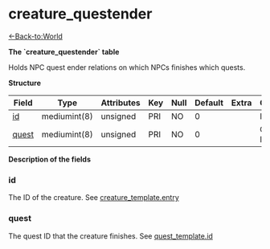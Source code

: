 # creature\_questender

[<-Back-to:World](database-world.md)

**The \`creature\_questender\` table**

Holds NPC quest ender relations on which NPCs finishes which quests.

**Structure**

| Field      | Type         | Attributes | Key | Null | Default | Extra | Comment          |
|------------|--------------|------------|-----|------|---------|-------|------------------|
| [id][1]    | mediumint(8) | unsigned   | PRI | NO   | 0       |       | Identifier       |
| [quest][2] | mediumint(8) | unsigned   | PRI | NO   | 0       |       | Quest Identifier |

[1]: #id
[2]: #quest

**Description of the fields**

### id

The ID of the creature. See [creature\_template.entry](http://www.azerothcore.org/wiki/creature_template#creature_template-entry)

### quest

The quest ID that the creature finishes. See [quest\_template.id](http://www.azerothcore.org/wiki/quest_template#id)
